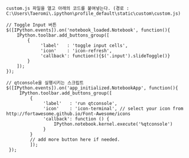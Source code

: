     custom.js 파일을 열고 아래의 코드를 붙여넣는다. (경로 : C:\Users\Taeromi\.ipython\profile_default\static\custom\custom.js) 
    
    // Toggle Input 버튼
    $([IPython.events]).on('notebook_loaded.Notebook', function(){
        IPython.toolbar.add_buttons_group([
            {
                 'label'   : 'toggle input cells',
                 'icon'    : 'icon-refresh', 
                 'callback': function(){$('.input').slideToggle()}
            }
        ]);
    });
    
    // qtconsole을 실행시키는 스크립트
    $([IPython.events]).on('app_initialized.NotebookApp', function(){
         IPython.toolbar.add_buttons_group([
             {
                  'label'   : 'run qtconsole',
                  'icon'    : 'icon-terminal', // select your icon from http://fortawesome.github.io/Font-Awesome/icons
                  'callback': function () {
                      IPython.notebook.kernel.execute('%qtconsole')
                  }
             }
             // add more button here if needed.
             ]);
     });